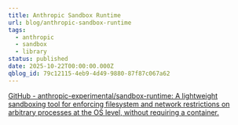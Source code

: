 ```yaml
---
title: Anthropic Sandbox Runtime
url: blog/anthropic-sandbox-runtime
tags:
  - anthropic
  - sandbox
  - library
status: published
date: 2025-10-22T00:00:00.000Z
qblog_id: 79c12115-4eb9-4d49-9880-87f87c067a62
---
```


[GitHub - anthropic-experimental/sandbox-runtime: A lightweight sandboxing tool for enforcing filesystem and network restrictions on arbitrary processes at the OS level, without requiring a container.](https://github.com/anthropic-experimental/sandbox-runtime)